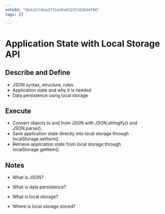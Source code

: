 ```yaml
---
noteId: "9b4cb7c0ee3f11ed9a92197c63644f98"
tags: []

---
```


# Application State with Local Storage API

## Describe and Define

- JSON syntax, structure, rules
- Application state and why it is needed
- Data persistence using local storage

## Execute

- Convert objects to and from JSON with JSON.stringify() and JSON.parse().
- Save application state directly into local storage through localStorage.setItem().
- Retrieve application state from local storage through localStorage.getItem().

## Notes

- What is JSON?

- What is data persistence?

- What is local storage?

- Where is local storage stored?
